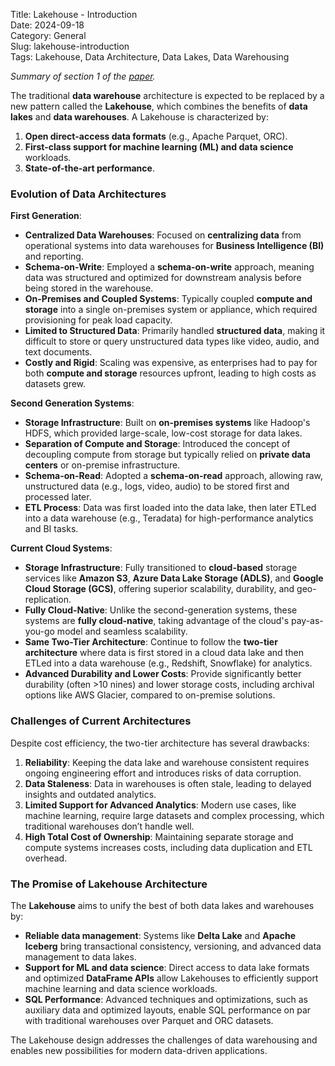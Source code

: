 Title: Lakehouse - Introduction  
Date: 2024-09-18  
Category: General  
Slug: lakehouse-introduction  
Tags: Lakehouse, Data Architecture, Data Lakes, Data Warehousing  

*Summary of section 1 of the [paper](https://www.cidrdb.org/cidr2021/papers/cidr2021_paper17.pdf).*

The traditional **data warehouse** architecture is expected to be replaced by a new pattern called the **Lakehouse**, which combines the benefits of **data lakes** and **data warehouses**. A Lakehouse is characterized by:

1. **Open direct-access data formats** (e.g., Apache Parquet, ORC).
2. **First-class support for machine learning (ML) and data science** workloads.
3. **State-of-the-art performance**.

### Evolution of Data Architectures
**First Generation**:

- **Centralized Data Warehouses**: Focused on **centralizing data** from operational systems into data warehouses for **Business Intelligence (BI)** and reporting.
- **Schema-on-Write**: Employed a **schema-on-write** approach, meaning data was structured and optimized for downstream analysis before being stored in the warehouse.
- **On-Premises and Coupled Systems**: Typically coupled **compute and storage** into a single on-premises system or appliance, which required provisioning for peak load capacity.
- **Limited to Structured Data**: Primarily handled **structured data**, making it difficult to store or query unstructured data types like video, audio, and text documents.
- **Costly and Rigid**: Scaling was expensive, as enterprises had to pay for both **compute and storage** resources upfront, leading to high costs as datasets grew.

**Second Generation Systems**:

- **Storage Infrastructure**: Built on **on-premises systems** like Hadoop's HDFS, which provided large-scale, low-cost storage for data lakes.
- **Separation of Compute and Storage**: Introduced the concept of decoupling compute from storage but typically relied on **private data centers** or on-premise infrastructure.
- **Schema-on-Read**: Adopted a **schema-on-read** approach, allowing raw, unstructured data (e.g., logs, video, audio) to be stored first and processed later.
- **ETL Process**: Data was first loaded into the data lake, then later ETLed into a data warehouse (e.g., Teradata) for high-performance analytics and BI tasks.

**Current Cloud Systems**:

- **Storage Infrastructure**: Fully transitioned to **cloud-based** storage services like **Amazon S3**, **Azure Data Lake Storage (ADLS)**, and **Google Cloud Storage (GCS)**, offering superior scalability, durability, and geo-replication.
- **Fully Cloud-Native**: Unlike the second-generation systems, these systems are **fully cloud-native**, taking advantage of the cloud's pay-as-you-go model and seamless scalability.
- **Same Two-Tier Architecture**: Continue to follow the **two-tier architecture** where data is first stored in a cloud data lake and then ETLed into a data warehouse (e.g., Redshift, Snowflake) for analytics.
- **Advanced Durability and Lower Costs**: Provide significantly better durability (often >10 nines) and lower storage costs, including archival options like AWS Glacier, compared to on-premise solutions.

### Challenges of Current Architectures
Despite cost efficiency, the two-tier architecture has several drawbacks:

1. **Reliability**: Keeping the data lake and warehouse consistent requires ongoing engineering effort and introduces risks of data corruption.
2. **Data Staleness**: Data in warehouses is often stale, leading to delayed insights and outdated analytics.
3. **Limited Support for Advanced Analytics**: Modern use cases, like machine learning, require large datasets and complex processing, which traditional warehouses don’t handle well.
4. **High Total Cost of Ownership**: Maintaining separate storage and compute systems increases costs, including data duplication and ETL overhead.

### The Promise of Lakehouse Architecture
The **Lakehouse** aims to unify the best of both data lakes and warehouses by:

- **Reliable data management**: Systems like **Delta Lake** and **Apache Iceberg** bring transactional consistency, versioning, and advanced data management to data lakes.
- **Support for ML and data science**: Direct access to data lake formats and optimized **DataFrame APIs** allow Lakehouses to efficiently support machine learning and data science workloads.
- **SQL Performance**: Advanced techniques and optimizations, such as auxiliary data and optimized layouts, enable SQL performance on par with traditional warehouses over Parquet and ORC datasets.

The Lakehouse design addresses the challenges of data warehousing and enables new possibilities for modern data-driven applications.
